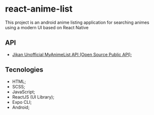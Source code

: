 # react-anime-list
This project is an android anime listing application for searching animes using a modern UI based on React Native

## API
- [Jikan Unofficial MyAnimeList API (Open Source Public API)](https://jikan.moe/);

## Tecnologies
- HTML;
- SCSS;
- JavaScript;
- ReactJS (UI Library);
- Expo CLI;
- Android;
